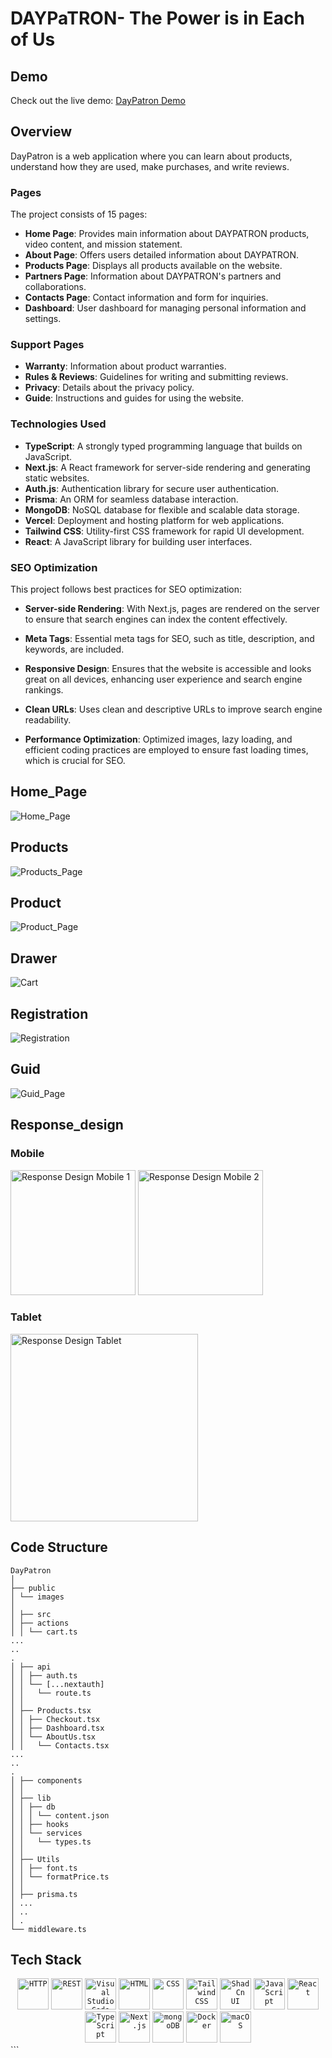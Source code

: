 # DAYPaTRON- The Power is in Each of Us

## Demo

Check out the live demo: [DayPatron Demo](https://day-patron-next.vercel.app/)

## Overview

DayPatron is a web application where you can learn about products, understand how they are used, make purchases, and write reviews.

### Pages

The project consists of 15 pages:

- **Home Page**: Provides main information about DAYPATRON products, video content, and mission statement.
- **About Page**: Offers users detailed information about DAYPATRON.
- **Products Page**: Displays all products available on the website.
- **Partners Page**: Information about DAYPATRON's partners and collaborations.
- **Contacts Page**: Contact information and form for inquiries.
- **Dashboard**: User dashboard for managing personal information and settings.

### Support Pages

- **Warranty**: Information about product warranties.
- **Rules & Reviews**: Guidelines for writing and submitting reviews.
- **Privacy**: Details about the privacy policy.
- **Guide**: Instructions and guides for using the website.

### Technologies Used

- **TypeScript**: A strongly typed programming language that builds on JavaScript.
- **Next.js**: A React framework for server-side rendering and generating static websites.
- **Auth.js**: Authentication library for secure user authentication.
- **Prisma**: An ORM for seamless database interaction.
- **MongoDB**: NoSQL database for flexible and scalable data storage.
- **Vercel**: Deployment and hosting platform for web applications.
- **Tailwind CSS**: Utility-first CSS framework for rapid UI development.
- **React**: A JavaScript library for building user interfaces.

### SEO Optimization

This project follows best practices for SEO optimization:

- **Server-side Rendering**: With Next.js, pages are rendered on the server to ensure that search engines can index the content effectively.

- **Meta Tags**: Essential meta tags for SEO, such as title, description, and keywords, are included.
- **Responsive Design**: Ensures that the website is accessible and looks great on all devices, enhancing user experience and search engine rankings.
- **Clean URLs**: Uses clean and descriptive URLs to improve search engine readability.
- **Performance Optimization**: Optimized images, lazy loading, and efficient coding practices are employed to ensure fast loading times, which is crucial for SEO.

## Home_Page

![Home_Page](/public/images/readme-img/Home.png)

## Products

![Products_Page](/public/images/readme-img/Products.png)

## Product

![Product_Page](/public/images/readme-img/Product.png)

## Drawer

![Cart](/public/images/readme-img/Cart.png)

## Registration

![Registration](/public/images/readme-img/Registr.png)

## Guid

![Guid_Page](/public/images/readme-img/Cart.png)

## Response_design

### Mobile

<img src="/public/images/readme-img/Mobile-1.png" alt="Response Design Mobile 1" width="200" />
<img src="/public/images/readme-img/Mobile-2.png" alt="Response Design Mobile 2" width="200" />

### Tablet

<img src="/public/images/readme-img/Tablet.png" alt="Response Design Tablet" width="300" />

## Code Structure

```
DayPatron
│
├── public
│ └── images
│
│ ├── src
│ ├── actions
│ │ └── cart.ts
...
..
.
│ ├── api
│ │ ├── auth.ts
│ │ └── [...nextauth]
│ │   └── route.ts
│ │
│ ├── Products.tsx
│ │ ├── Checkout.tsx
│ │ ├── Dashboard.tsx
│ │ └── AboutUs.tsx
│ │   └── Contacts.tsx
...
..
.
│ ├── components
│ │
│ ├── lib
│ │ ├── db
│ │ │ └── content.json
│ │ ├── hooks
│ │ └── services
│ │   └── types.ts
│ │
│ ├── Utils
│ │ ├── font.ts
│ │ └── formatPrice.ts
│ │
│ ├── prisma.ts
│ ...
│ ..
│ .
└── middleware.ts

```

## Tech Stack

<div align="center">
	<code><img width="50" src="https://user-images.githubusercontent.com/25181517/192107854-765620d7-f909-4953-a6da-36e1ef69eea6.png" alt="HTTP" title="HTTP"/></code>
	<code><img width="50" src="https://user-images.githubusercontent.com/25181517/192107858-fe19f043-c502-4009-8c47-476fc89718ad.png" alt="REST" title="REST"/></code>
	<code><img width="50" src="https://user-images.githubusercontent.com/25181517/192108891-d86b6220-e232-423a-bf5f-90903e6887c3.png" alt="Visual Studio Code" title="Visual Studio Code"/></code>
	<code><img width="50" src="https://user-images.githubusercontent.com/25181517/192158954-f88b5814-d510-4564-b285-dff7d6400dad.png" alt="HTML" title="HTML"/></code>
	<code><img width="50" src="https://user-images.githubusercontent.com/25181517/183898674-75a4a1b1-f960-4ea9-abcb-637170a00a75.png" alt="CSS" title="CSS"/></code>
	<code><img width="50" src="https://user-images.githubusercontent.com/25181517/202896760-337261ed-ee92-4979-84c4-d4b829c7355d.png" alt="Tailwind CSS" title="Tailwind CSS"/></code>
	<code><img width="50" src="https://github.com/user-attachments/assets/e4bd419a-2a4a-459a-ba9a-d3324e693c4d" alt="ShadCn UI" title="ShadCn UI"/></code>
	<code><img width="50" src="https://user-images.githubusercontent.com/25181517/117447155-6a868a00-af3d-11eb-9cfe-245df15c9f3f.png" alt="JavaScript" title="JavaScript"/></code>
	<code><img width="50" src="https://user-images.githubusercontent.com/25181517/183897015-94a058a6-b86e-4e42-a37f-bf92061753e5.png" alt="React" title="React"/></code>
	<code><img width="50" src="https://user-images.githubusercontent.com/25181517/183890598-19a0ac2d-e88a-4005-a8df-1ee36782fde1.png" alt="TypeScript" title="TypeScript"/></code>
	<code><img width="50" src="https://github.com/marwin1991/profile-technology-icons/assets/136815194/5f8c622c-c217-4649-b0a9-7e0ee24bd704" alt="Next.js" title="Next.js"/></code>
	<code><img width="50" src="https://user-images.githubusercontent.com/25181517/182884177-d48a8579-2cd0-447a-b9a6-ffc7cb02560e.png" alt="mongoDB" title="mongoDB"/></code>
	<code><img width="50" src="https://user-images.githubusercontent.com/25181517/117207330-263ba280-adf4-11eb-9b97-0ac5b40bc3be.png" alt="Docker" title="Docker"/></code>
	<code><img width="50" src="https://user-images.githubusercontent.com/25181517/186884152-ae609cca-8cf1-4175-8d60-1ce1fa078ca2.png" alt="macOS" title="macOS"/></code>
</div>
```
